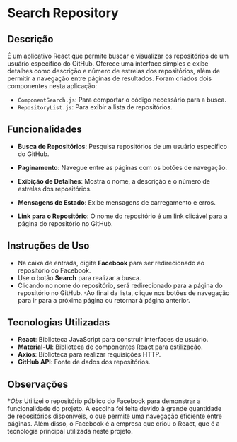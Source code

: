 # Search Repository

## Descrição
É um aplicativo React que permite buscar e visualizar os repositórios de um usuário específico do GitHub. Oferece uma interface simples e exibe detalhes como descrição e número de estrelas dos repositórios, além de permitir a navegação entre páginas de resultados. Foram criados dois componentes nesta aplicação:
- `ComponentSearch.js`: Para comportar o código necessário para a busca.
- `RepositoryList.js`: Para exibir a lista de repositórios.

## Funcionalidades

- **Busca de Repositórios**: Pesquisa repositórios de um usuário específico do GitHub.

- **Paginamento**: Navegue entre as páginas com os botões de navegação.

- **Exibição de Detalhes**: Mostra o nome, a descrição e o número de estrelas dos repositórios.
- **Mensagens de Estado**: Exibe mensagens de carregamento e erros.

- **Link para o Repositório**: O nome do repositório é um link clicável para a página do repositório no GitHub.


## Instruções de Uso

- Na caixa de entrada, digite **Facebook** para ser redirecionado ao repositório do Facebook.
- Use o botão **Search** para realizar a busca.
- Clicando no nome do repositório, será redirecionado para a página do repositório no GitHub.
-Ao final da lista, clique nos botões de navegação para ir para a próxima página ou retornar à página anterior.


## Tecnologias Utilizadas

- **React**: Biblioteca JavaScript para construir interfaces de usuário.
- **Material-UI**: Biblioteca de componentes React para estilização.
- **Axios**: Biblioteca para realizar requisições HTTP.
- **GitHub API**: Fonte de dados dos repositórios.

## Observações

**Obs* Utilizei o repositório público do Facebook para demonstrar a funcionalidade do projeto. A escolha foi feita devido à grande quantidade de repositórios disponíveis, o que permite uma navegação eficiente entre páginas. Além disso, o Facebook é a empresa que criou o React, que é a tecnologia principal utilizada neste projeto.